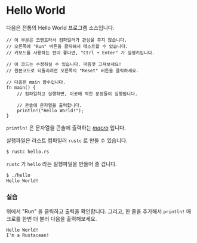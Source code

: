 # Hello World

다음은 전통의 Hello World 프로그램 소스입니다.

```rust,editable
// 이 부분은 코멘트라서 컴파일러가 관심을 주지 않습니다.
// 오른쪽에 "Run" 버튼을 클릭해서 테스트할 수 있습니다.
// 키보드를 사용하는 편이 좋다면, "Ctrl + Enter" 가 실행키입니다.

// 이 코드는 수정하실 수 있습니다. 마음껏 고쳐보세요!
// 원본코드로 되돌리려면 오른쪽의 "Reset" 버튼을 클릭하세요.

// 다음은 main 함수입니다.
fn main() {
    // 컴파일하고 실행하면, 이곳에 적힌 문장들이 실행됩니다.

    // 콘솔에 문자열을 출력합니다.
    println!("Hello World!");
}
```

`println!` 은 문자열을 콘솔에 출력하는 [*macro*][macros] 입니다.

실행파일은 러스트 컴파일러 `rustc` 로 만들 수 있습니다.

```bash
$ rustc hello.rs
```

`rustc` 가 `hello` 라는 실행파일을 만들어 줄 겁니다.

```bash
$ ./hello
Hello World!
```

### 실습

위에서 "Run" 을 클릭하고 출력을 확인합니다. 그리고, 한 줄을 추가해서
`println!` 매크로를 한번 더 불러 다음을 출력해보세요.

```text
Hello World!
I'm a Rustacean!
```

[macros]: macros.md
